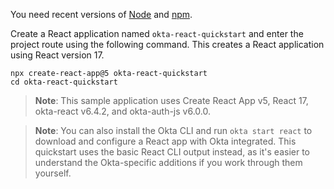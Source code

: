 You need recent versions of [Node](https://nodejs.org/en/) and  [npm](https://www.npmjs.com/).

Create a React application named `okta-react-quickstart` and enter the project route using the following command. This creates a React application using React version 17.

```shell
npx create-react-app@5 okta-react-quickstart
cd okta-react-quickstart
```

> **Note**: This sample application uses Create React App v5, React 17, okta-react v6.4.2, and okta-auth-js v6.0.0.

> **Note**: You can also install the Okta CLI and run `okta start react` to download and configure a React app with Okta integrated. This quickstart uses the basic React CLI output instead, as it's easier to understand the Okta-specific additions if you work through them yourself.

